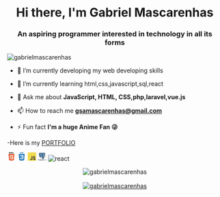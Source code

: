 <h1 align="center">Hi there, I'm Gabriel Mascarenhas</h1>
<h3 align="center">An aspiring programmer interested in technology in all its forms</h3>
<p align="left"> <img src="https://komarev.com/ghpvc/?username=rialbeg" alt="gabrielmascarenhas" /> </p>

- 🔭 I’m currently developing my web developing skills

- 🌱 I’m currently learning html,css,javascript,sql,react

- 💬 Ask me about **JavaScript, HTML, CSS,php,laravel,vue.js**

- 📫 How to reach me **gsamascarenhas@gmail.com**

- ⚡ Fun fact **I'm a huge Anime Fan 😜**

-Here is my <a href="https://rialbeg.github.io/portfolio/">PORTFOLIO<a/>

<p align="left">

<img src="https://raw.githubusercontent.com/devicons/devicon/master/icons/html5/html5-original-wordmark.svg" alt="html5"  width="20" height="20"/>
<img src="https://raw.githubusercontent.com/devicons/devicon/master/icons/css3/css3-plain-wordmark.svg" alt="css3"  width="20" height="20"/>
<img src="https://raw.githubusercontent.com/devicons/devicon/master/icons/javascript/javascript-original.svg" alt="javascript" width="20" height="20"/>
<img src="https://raw.githubusercontent.com/devicons/devicon/master/icons/postgresql/postgresql-original-wordmark.svg" alt="postgresql" width="20" height="20"/>
<img src="https://cdn.jsdelivr.net/gh/devicons/devicon/icons/react/react-original.svg" alt="react" width="20" height="20"/>
    
<p align="center">
  <img src="https://github-readme-stats.vercel.app/api?username=rialbeg&show_icons=true" alt="gabrielmascarenhas"/> 
</p>
</p>

<p align="center">
<a href="https://www.linkedin.com/in/gsamascarenhas" target="blank"><img align="center" src="https://cdn.jsdelivr.net/npm/simple-icons@3.0.1/icons/linkedin.svg" alt="gabrielmascarenhas" height="20" width="20" /></a>
</p>

<!--
**rialbeg/rialbeg** is a ✨ _special_ ✨ repository because its `README.md` (this file) appears on your GitHub profile.

Here are some ideas to get you started:

- 🔭 I’m currently working on ...
- 🌱 I’m currently learning ...
- 👯 I’m looking to collaborate on ...
- 🤔 I’m looking for help with ...
- 💬 Ask me about ...
- 📫 How to reach me: ...
- 😄 Pronouns: ...
- ⚡ Fun fact: ...
-->
